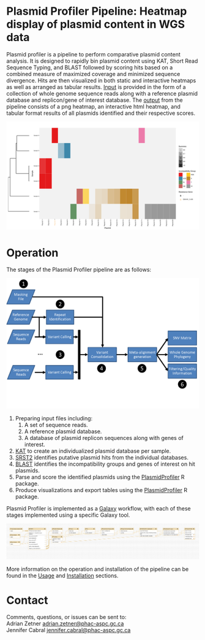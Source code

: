 # Plasmid Profiler Pipeline: Heatmap display of plasmid content in WGS data

Plasmid profiler is a pipeline to perform comparative plasmid content analysis. It is designed to rapidly bin plasmid content using KAT, Short Read Sequence Typing, and BLAST followed by scoring hits based on a combined measure of maximized coverage and minimized sequence divergence. Hits are then visualized in both static and interactive heatmaps as well as arranged as tabular results. [Input][] is provided in the form of a collection of whole genome sequence reads along with a reference plasmid database and replicon/gene of interest database.  The [output][] from the pipeline consists of a png heatmap, an interactive html heatmap, and tabular format results of all plasmids identified and their respective scores.

[![exampleHM][]][exampleHM]

# Operation

The stages of the Plasmid Profiler pipeline are as follows:

[![snvphyl-overview][]][snvphyl-overview]

1. Preparing input files including:  
    1. A set of sequence reads.  
    2. A reference plasmid database.  
    3. A database of plasmid replicon sequences along with genes of interest.  
2. [KAT][] to create an individualized plasmid database per sample.
3. [SRST2][] identifies putative plasmid hits from the individual databases.
4. [BLAST][] identifies the incompatibility groups and genes of interest on hit plasmids.
5. Parse and score the identified plasmids using the [PlasmidProfiler][] R package.
6. Produce visualizations and export tables using the [PlasmidProfiler][] R package.

Plasmid Profiler is implemented as a [Galaxy][] workflow, with each of these stages implemented using a specific Galaxy tool.

[![plasmid-profiler-overview-galaxy][]][plasmid-profiler-overview-galaxy]

More information on the operation and installation of the pipeline can be found in the [Usage][] and [Installation][] sections.

# Contact

Comments, questions, or issues can be sent to:  
Adrian Zetner <adrian.zetner@phac-aspc.gc.ca>   
Jennifer Cabral <jennifer.cabral@phac-aspc.gc.ca>

<!-- Links in order of sight in the page -->
[exampleHM]: images/exampleheatmap.png
[KAT]: https://github.com/TGAC/KAT
[SRST2]: https://katholt.github.io/srst2/
[BLAST]: https://blast.ncbi.nlm.nih.gov/Blast.cgi
[PlasmidProfiler]: https://cran.r-project.org/package=Plasmidprofiler


[Galaxy]: http://galaxyproject.org/
[Installation]: install/index.md
[Overview]: user/index.md



[PhyML]: http://www.atgc-montpellier.fr/phyml/
[Usage]: user/usage.md
[snvphyl-overview]: images/snvphyl-overview.png
[plasmid-profiler-overview-galaxy]: images/plasmid-profiler-overview-galaxy.png

[output]: user/output.md
[Input]: user/input.md
